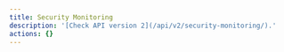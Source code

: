 ```yaml
---
title: Security Monitoring
description: '[Check API version 2](/api/v2/security-monitoring/).'
actions: {}
---
```

